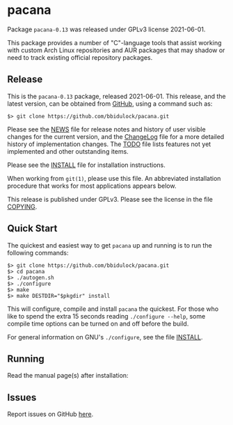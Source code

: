 [pacana -- read me first file.  2021-06-01]: #

pacana
===============

Package `pacana-0.13` was released under GPLv3 license 2021-06-01.

This package provides a number of "C"-language tools that assist working
with custom Arch Linux repositories and AUR packages that may shadow or
need to track existing official repository packages.


Release
-------

This is the `pacana-0.13` package, released 2021-06-01.  This
release, and the latest version, can be obtained from [GitHub][1], using
a command such as:

    $> git clone https://github.com/bbidulock/pacana.git

Please see the [NEWS][3] file for release notes and history of user
visible changes for the current version, and the [ChangeLog][4] file for
a more detailed history of implementation changes.  The [TODO][5] file
lists features not yet implemented and other outstanding items.

Please see the [INSTALL][7] file for installation instructions.

When working from `git(1)`, please use this file.  An abbreviated
installation procedure that works for most applications appears below.

This release is published under GPLv3.  Please see the license in the
file [COPYING][9].


Quick Start
-----------

The quickest and easiest way to get `pacana` up and running is to run
the following commands:

    $> git clone https://github.com/bbidulock/pacana.git
    $> cd pacana
    $> ./autogen.sh
    $> ./configure
    $> make
    $> make DESTDIR="$pkgdir" install

This will configure, compile and install `pacana` the quickest.  For
those who like to spend the extra 15 seconds reading `./configure
--help`, some compile time options can be turned on and off before the
build.

For general information on GNU's `./configure`, see the file
[INSTALL][7].


Running
-------

Read the manual page(s) after installation:


Issues
------

Report issues on GitHub [here][2].



[1]: https://github.com/bbidulock/pacana
[2]: https://github.com/bbidulock/pacana/issues
[3]: https://github.com/bbidulock/pacana/blob/0.13/NEWS
[4]: https://github.com/bbidulock/pacana/blob/0.13/ChangeLog
[5]: https://github.com/bbidulock/pacana/blob/0.13/TODO
[6]: https://github.com/bbidulock/pacana/blob/0.13/COMPLIANCE
[7]: https://github.com/bbidulock/pacana/blob/0.13/INSTALL
[8]: https://github.com/bbidulock/pacana/blob/0.13/LICENSE
[9]: https://github.com/bbidulock/pacana/blob/0.13/COPYING

[ vim: set ft=markdown sw=4 tw=72 nocin nosi fo+=tcqlorn spell: ]: #
